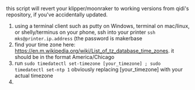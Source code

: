 this script will revert your klipper/moonraker to working versions from qidi's repository, if you've accidentally updated. 

1. using a terminal client such as putty on Windows, terminal on mac/linux, or shelly/terminus on your phone, ssh into your printer `ssh mks@printer.ip.address` (the password is makerbase
2. find your time zone here: https://en.m.wikipedia.org/wiki/List_of_tz_database_time_zones. it should be in the format America/Chicago
3. run `sudo timedatectl set-timezone [your_timezone] ; sudo timedatectl set-ntp 1` obviously replacing [your_timezone] with your actual timezone
4. 
